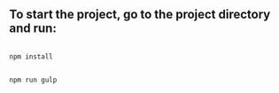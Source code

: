 
## To start the project, go to the project directory and run:
```

npm install

```
```

npm run gulp

```
